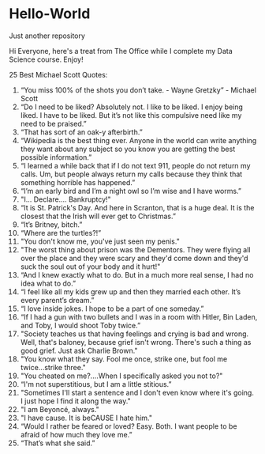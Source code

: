 # Hello-World
Just another repository

Hi Everyone, here's a treat from The Office while I complete my Data Science course. Enjoy!

25 Best Michael Scott Quotes:

1. “You miss 100% of the shots you don’t take. - Wayne Gretzky” - Michael Scott
2. “Do I need to be liked? Absolutely not. I like to be liked. I enjoy being liked. I have to be liked. But it’s not like this compulsive need like my need to be praised.”
3. “That has sort of an oak-y afterbirth.”
4. “Wikipedia is the best thing ever. Anyone in the world can write anything they want about any subject so you know you are getting the best possible information.”
5. “I learned a while back that if I do not text 911, people do not return my calls. Um, but people always return my calls because they think that something horrible has happened.”
6. “I’m an early bird and I’m a night owl so I’m wise and I have worms.”
7. "I… Declare…. Bankruptcy!"
8. “It is St. Patrick's Day. And here in Scranton, that is a huge deal. It is the closest that the Irish will ever get to Christmas.”
9. “It’s Britney, bitch.”
10. “Where are the turtles?!”
11. "You don't know me, you've just seen my penis."
12. "The worst thing about prison was the Dementors. They were flying all over the place and they were scary and they'd come down and they'd suck the soul out of your body and it hurt!"
13. “And I knew exactly what to do. But in a much more real sense, I had no idea what to do.”
14. “I feel like all my kids grew up and then they married each other. It’s every parent’s dream.”
15. “I love inside jokes. I hope to be a part of one someday.”
16. “If I had a gun with two bullets and I was in a room with Hitler, Bin Laden, and Toby, I would shoot Toby twice.”
17. "Society teaches us that having feelings and crying is bad and wrong. Well, that's baloney, because grief isn't wrong. There's such a thing as good grief. Just ask Charlie Brown."
18. "You know what they say. Fool me once, strike one, but fool me twice...strike three."
19. "You cheated on me?....When I specifically asked you not to?"
20. “I'm not superstitious, but I am a little stitious.”
21. "Sometimes I'll start a sentence and I don't even know where it's going. I just hope I find it along the way."
22. "I am Beyoncé, always."
23. "I have cause. It is beCAUSE I hate him."
24. “Would I rather be feared or loved? Easy. Both. I want people to be afraid of how much they love me.”
25. “That’s what she said.”
